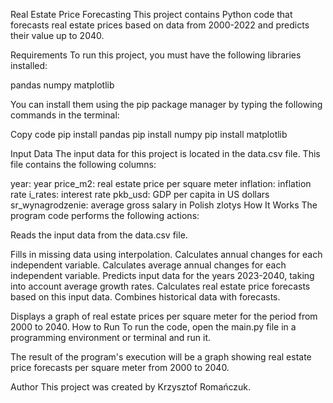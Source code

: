 Real Estate Price Forecasting
This project contains Python code that forecasts real estate prices based on data from 2000-2022 and predicts their value up to 2040.

Requirements
To run this project, you must have the following libraries installed:

pandas
numpy
matplotlib

You can install them using the pip package manager by typing the following commands in the terminal:

Copy code
pip install pandas
pip install numpy
pip install matplotlib

Input Data
The input data for this project is located in the data.csv file. This file contains the following columns:

year: year
price_m2: real estate price per square meter
inflation: inflation rate
i_rates: interest rate
pkb_usd: GDP per capita in US dollars
sr_wynagrodzenie: average gross salary in Polish zlotys
How It Works
The program code performs the following actions:

Reads the input data from the data.csv file.

Fills in missing data using interpolation.
Calculates annual changes for each independent variable.
Calculates average annual changes for each independent variable.
Predicts input data for the years 2023-2040, taking into account average growth rates.
Calculates real estate price forecasts based on this input data.
Combines historical data with forecasts.

Displays a graph of real estate prices per square meter for the period from 2000 to 2040.
How to Run
To run the code, open the main.py file in a programming environment or terminal and run it.

The result of the program's execution will be a graph showing real estate price forecasts per square meter from 2000 to 2040.

Author
This project was created by Krzysztof Romańczuk.
